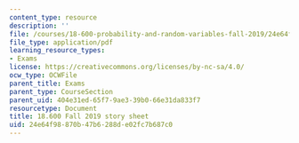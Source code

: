 ```yaml
---
content_type: resource
description: ''
file: /courses/18-600-probability-and-random-variables-fall-2019/24e64f98870b47b6288de02fc7b687c0_MIT18_600F19_storysheet.pdf
file_type: application/pdf
learning_resource_types:
- Exams
license: https://creativecommons.org/licenses/by-nc-sa/4.0/
ocw_type: OCWFile
parent_title: Exams
parent_type: CourseSection
parent_uid: 404e31ed-65f7-9ae3-39b0-66e31da833f7
resourcetype: Document
title: 18.600 Fall 2019 story sheet
uid: 24e64f98-870b-47b6-288d-e02fc7b687c0
---
```

